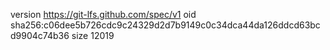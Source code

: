 version https://git-lfs.github.com/spec/v1
oid sha256:c06dee5b726cdc9c24329d2d7b9149c0c34dca44da126ddcd63bcd9904c74b36
size 12019
